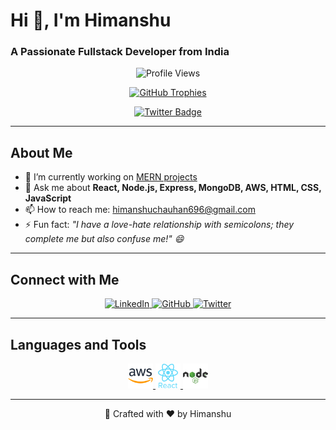 # Hi 👋, I'm Himanshu

### A Passionate Fullstack Developer from India

<p align="center">
    <img src="https://komarev.com/ghpvc/?username=him104&label=Profile%20views&color=0e75b6&style=flat" alt="Profile Views" />
</p>

<p align="center">
    <a href="https://github.com/ryo-ma/github-profile-trophy">
        <img src="https://github-profile-trophy.vercel.app/?username=him104" alt="GitHub Trophies" />
    </a>
</p>

<p align="center">
    <a href="https://twitter.com/" target="_blank">
        <img src="https://img.shields.io/twitter/follow/?logo=twitter&style=for-the-badge" alt="Twitter Badge" />
    </a>
</p>

---

## About Me

- 🔭 I’m currently working on [MERN projects](https://github.com/Him104/hts-core)
- 💬 Ask me about **React, Node.js, Express, MongoDB, AWS, HTML, CSS, JavaScript**
- 📫 How to reach me: [himanshuchauhan696@gmail.com](mailto:himanshuchauhan696@gmail.com)
- ⚡ Fun fact: *"I have a love-hate relationship with semicolons; they complete me but also confuse me!" 😄*

---

## Connect with Me

<p align="center">
    <a href="https://linkedin.com" target="_blank">
        <img src="https://img.icons8.com/color/48/000000/linkedin.png" alt="LinkedIn" />
    </a>
    <a href="https://github.com/Him104" target="_blank">
        <img src="https://img.icons8.com/color/48/000000/github.png" alt="GitHub" />
    </a>
    <a href="https://twitter.com" target="_blank">
        <img src="https://img.icons8.com/color/48/000000/twitter--v1.png" alt="Twitter" />
    </a>
</p>

---

## Languages and Tools

<p align="center">
    <a href="https://aws.amazon.com" target="_blank">
        <img src="https://raw.githubusercontent.com/devicons/devicon/master/icons/amazonwebservices/amazonwebservices-original-wordmark.svg" alt="AWS" width="40" height="40" />
    </a>
    <a href="https://reactjs.org" target="_blank">
        <img src="https://raw.githubusercontent.com/devicons/devicon/master/icons/react/react-original-wordmark.svg" alt="React" width="40" height="40" />
    </a>
    <a href="https://nodejs.org" target="_blank">
        <img src="https://raw.githubusercontent.com/devicons/devicon/master/icons/nodejs/nodejs-original-wordmark.svg" alt="Node.js" width="40" height="40" />
    </a>
    <!-- Add more icons as needed -->
</p>

---

<p align="center">
    🌟 Crafted with ❤️ by Himanshu
</p>
